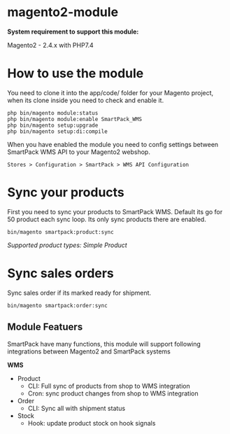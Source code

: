 # magento2-module

**System requirement to support this module:**

Magento2 - 2.4.x with PHP7.4

# How to use the module
You need to clone it into the app/code/ folder for your Magento project, when its clone inside you need to check and enable it.

```
php bin/magento module:status
php bin/magento module:enable SmartPack_WMS
php bin/magento setup:upgrade
php bin/magento setup:di:compile
```

When you have enabled the module you need to config settings between SmartPack WMS API to your Magento2 webshop.

```
Stores > Configuration > SmartPack > WMS API Configuration
```

# Sync your products
First you need to sync your products to SmartPack WMS. Default its go for 50 product each sync loop. Its only sync products there are enabled.

```
bin/magento smartpack:product:sync
```

_Supported product types: Simple Product_

# Sync sales orders
Sync sales order if its marked ready for shipment.

```
bin/magento smartpack:order:sync
```


## Module Featuers
SmartPack have many functions, this module will support following integrations between Magento2 and SmartPack systems

**WMS**
- Product
    - CLI: Full sync of products from shop to WMS integration
    - Cron: sync product changes from shop to WMS integration
- Order
    - CLI: Sync all with shipment status
- Stock
    - Hook: update product stock on hook signals
